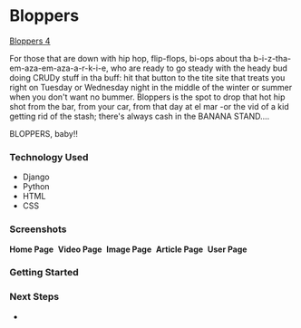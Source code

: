 # Bloppers
<a href="https://blopper.herokuapp.com/">Bloppers 4 </a>

For those that are down with hip hop, flip-flops, bi-ops about tha b-i-z-tha-em-aza-em-aza-a-r-k-i-e, who are ready to go steady with the heady bud doing CRUDy stuff in tha buff: hit that button to the tite site that treats you right on Tuesday or Wednesday night in the middle of the winter or summer when you don't want no bummer. Bloppers is the spot to drop that hot hip shot from the bar, from your car, from that day at el mar -or the vid of a kid getting rid of the stash; there's always cash in the BANANA STAND....

BLOPPERS, baby!!



### Technology Used
* Django
* Python
* HTML
* CSS

### Screenshots
**Home Page**
<img src=""/>
**Video Page**
<img src=""/>
**Image Page**
<img src=""/>
**Article Page**
<img src=""/>
**User Page**
<img src=""/>

### Getting Started


### Next Steps
* 